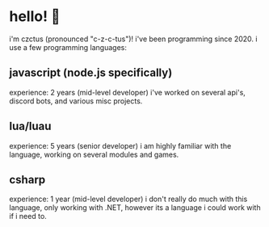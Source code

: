 # hello! 👋
i'm czctus (pronounced "c-z-c-tus")! i've been programming since 2020.
i use a few programming languages:
## javascript (node.js specifically)
experience: 2 years (mid-level developer)
i've worked on several api's, discord bots, and various misc projects.

## lua/luau 
experience: 5 years (senior developer)
i am highly familiar with the language, working on several modules and games.

## csharp
experience: 1 year (mid-level developer)
i don't really do much with this language, only working with .NET, however its a language i could work with if i need to.

<!--
```js
process.stdout.write("And I love programming!"); // mostly
```

## My Programming Languages
| Language         | Time          | Performance      |
| ---------------- |:-------------:| ----------------:|
| 💜 Lua / LuaU    | ~4 Years      | Great            |
| 💜 Node.Js / Js  | ~1 Year       | Excellent        |

## Languages I'm Learning
I am always looking forward to learning new languages.

Here are some I'm currently learning!

| Language   | Progress      | Interest Level |
| --------   | ------------- | -------------- |
| 💛 CSharp | Intermediate  | High           |
| 💛 Python | Beginner      | Medium         |

## About Me
> 🎮 I enjoy playing games like **Project Zomboid**, **Detroit Become Human**, and **Far Cry 5**.
>
> 🚴 I love biking around town, exploring abandoned buildings, and finding cool stuff.
>
> 🌎 I was born in Norwich, Connecticut, but now live elsewhere in the state.
>
> 🎧 I love the music of Healy; their songs have helped me significantly through tough times.
-->

